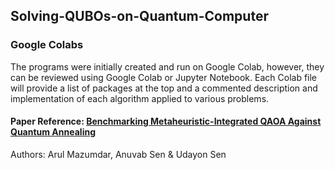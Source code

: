 ## Solving-QUBOs-on-Quantum-Computer

### Google Colabs
The programs were initially created and run on Google Colab, however, they can be reviewed using Google Colab or Jupyter Notebook. Each Colab file will provide a list of packages at the top and a commented description and implementation of each algorithm applied to various problems.

#### Paper Reference: [Benchmarking Metaheuristic-Integrated QAOA Against Quantum Annealing](https://link.springer.com/chapter/10.1007/978-3-031-62269-4_42)  
Authors: Arul Mazumdar, Anuvab Sen & Udayon Sen

